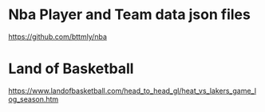 # Nba Player and Team data json files 
https://github.com/bttmly/nba

# Land of Basketball
https://www.landofbasketball.com/head_to_head_gl/heat_vs_lakers_game_log_season.htm

